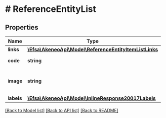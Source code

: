 # # ReferenceEntityList

## Properties

Name | Type | Description | Notes
------------ | ------------- | ------------- | -------------
**links** | [**\Efsa\AkeneoApi\Model\ReferenceEntityItemListLinks**](ReferenceEntityItemListLinks.md) |  | [optional]
**code** | **string** | Reference entity code |
**image** | **string** | Code of the reference entity image | [optional]
**labels** | [**\Efsa\AkeneoApi\Model\InlineResponse20017Labels**](InlineResponse20017Labels.md) |  | [optional]

[[Back to Model list]](../../README.md#models) [[Back to API list]](../../README.md#endpoints) [[Back to README]](../../README.md)
